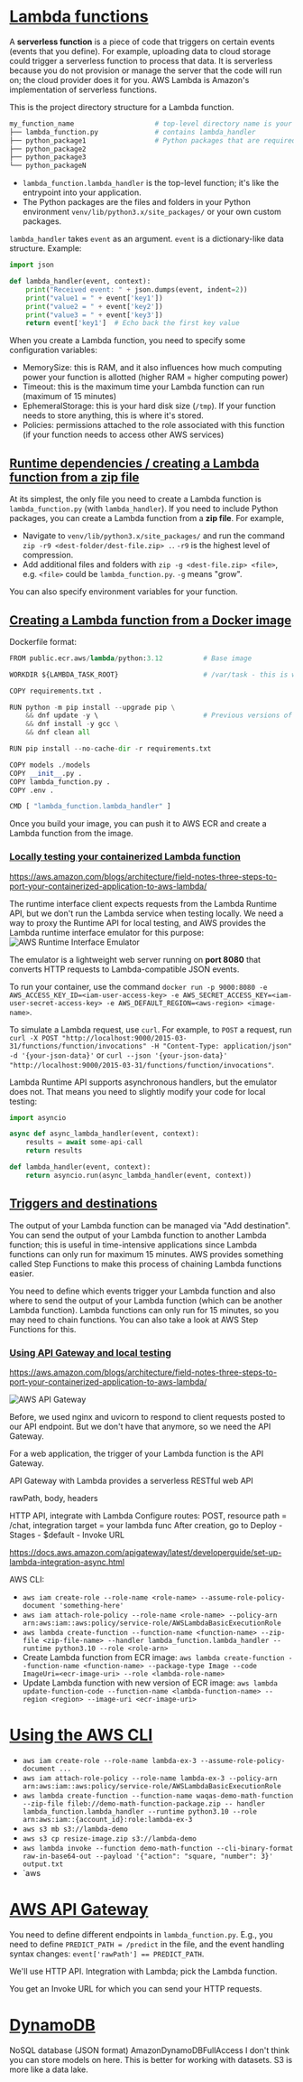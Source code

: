 # <u>Lambda functions</u>

A **serverless function** is a piece of code that triggers on certain events (events that you define). For example, uploading data to cloud storage could trigger a serverless function to process that data. It is serverless because you do not provision or manage the server that the code will run on; the cloud provider does it for you. AWS Lambda is Amazon's implementation of serverless functions.

This is the project directory structure for a Lambda function.
```python
my_function_name                    # top-level directory name is your function name
├── lambda_function.py              # contains lambda_handler
├── python_package1                 # Python packages that are required for your lambda handler
├── python_package2
├── python_package3
└── python_packageN
```
* `lambda_function.lambda_handler` is the top-level function; it's like the entrypoint into your application.
* The Python packages are the files and folders in your Python environment `venv/lib/python3.x/site_packages/` or your own custom packages.

`lambda_handler` takes `event` as an argument. `event` is a dictionary-like data structure. Example:
```python
import json

def lambda_handler(event, context):
    print("Received event: " + json.dumps(event, indent=2))
    print("value1 = " + event['key1'])
    print("value2 = " + event['key2'])
    print("value3 = " + event['key3'])
    return event['key1']  # Echo back the first key value
```

When you create a Lambda function, you need to specify some configuration variables:
* MemorySize: this is RAM, and it also influences how much computing power your function is allotted (higher RAM = higher computing power)
* Timeout: this is the maximum time your Lambda function can run (maximum of 15 minutes)
* EphemeralStorage: this is your hard disk size (`/tmp`). If your function needs to store anything, this is where it's stored.
* Policies: permissions attached to the role associated with this function (if your function needs to access other AWS services)

## <u>Runtime dependencies / creating a Lambda function from a zip file</u>

At its simplest, the only file you need to create a Lambda function is `lambda_function.py` (with `lambda_handler`). If you need to include Python packages, you can create a Lambda function from a **zip file**. For example,
* Navigate to `venv/lib/python3.x/site_packages/` and run the command `zip -r9 <dest-folder/dest-file.zip> .`. `-r9` is the highest level of compression.
* Add additional files and folders with `zip -g <dest-file.zip> <file>`, e.g. `<file>` could be `lambda_function.py`. `-g` means "grow".

You can also specify environment variables for your function.

## <u>Creating a Lambda function from a Docker image</u>

Dockerfile format:
```python
FROM public.ecr.aws/lambda/python:3.12          # Base image

WORKDIR ${LAMBDA_TASK_ROOT}                     # /var/task - this is where your application files are stored

COPY requirements.txt .

RUN python -m pip install --upgrade pip \
    && dnf update -y \                          # Previous versions of Lambda used yum for the package manager; new versions use dnf
    && dnf install -y gcc \
    && dnf clean all

RUN pip install --no-cache-dir -r requirements.txt

COPY models ./models
COPY __init__.py .
COPY lambda_function.py .
COPY .env .

CMD [ "lambda_function.lambda_handler" ]
```

Once you build your image, you can push it to AWS ECR and create a Lambda function from the image.

### <u>Locally testing your containerized Lambda function</u>

https://aws.amazon.com/blogs/architecture/field-notes-three-steps-to-port-your-containerized-application-to-aws-lambda/

The runtime interface client expects requests from the Lambda Runtime API, but we don't run the Lambda service when testing locally. We need a way to proxy the Runtime API for local testing, and AWS provides the Lambda runtime interface emulator for this purpose:
![AWS Runtime Interface Emulator](./assets/aws_lambda_runtime_interface_emulator.png)

The emulator is a lightweight web server running on **port 8080** that converts HTTP requests to Lambda-compatible JSON events.

To run your container, use the command `docker run -p 9000:8080 -e AWS_ACCESS_KEY_ID=<iam-user-access-key> -e AWS_SECRET_ACCESS_KEY=<iam-user-secret-access-key> -e AWS_DEFAULT_REGION=<aws-region> <image-name>`.

To simulate a Lambda request, use `curl`. For example, to `POST` a request, run `curl -X POST "http://localhost:9000/2015-03-31/functions/function/invocations" -H "Content-Type: application/json" -d '{your-json-data}'` or `curl --json '{your-json-data}' "http://localhost:9000/2015-03-31/functions/function/invocations"`.

Lambda Runtime API supports asynchronous handlers, but the emulator does not. That means you need to slightly modify your code for local testing:
```python
import asyncio

async def async_lambda_handler(event, context):
    results = await some-api-call
    return results

def lambda_handler(event, context):
    return asyncio.run(async_lambda_handler(event, context))
```

## <u>Triggers and destinations</u>

The output of your Lambda function can be managed via "Add destination". You can send the output of your Lambda function to another Lambda function; this is useful in time-intensive applications since Lambda functions can only run for maximum 15 minutes. AWS provides something called Step Functions to make this process of chaining Lambda functions easier.

You need to define which events trigger your Lambda function and also where to send the output of your Lambda function (which can be another Lambda function). Lambda functions can only run for 15 minutes, so you may need to chain functions. You can also take a look at AWS Step Functions for this.

### <u>Using API Gateway and local testing</u>

https://aws.amazon.com/blogs/architecture/field-notes-three-steps-to-port-your-containerized-application-to-aws-lambda/

![AWS API Gateway](./assets/aws_api_gateway.png)

Before, we used nginx and uvicorn to respond to client requests posted to our API endpoint. But we don't have that anymore, so we need the API Gateway. 

For a web application, the trigger of your Lambda function is the API Gateway.

API Gateway with Lambda provides a serverless RESTful web API

rawPath, body, headers

HTTP API, integrate with Lambda
Configure routes: POST, resource path = /chat, integration target = your lambda func
After creation, go to Deploy - Stages - $default - Invoke URL

https://docs.aws.amazon.com/apigateway/latest/developerguide/set-up-lambda-integration-async.html


AWS CLI:
* `aws iam create-role --role-name <role-name> --assume-role-policy-document 'something-here'`
* `aws iam attach-role-policy --role-name <role-name> --policy-arn arn:aws:iam::aws:policy/service-role/AWSLambdaBasicExecutionRole`
* `aws lambda create-function --function-name <function-name> --zip-file <zip-file-name> --handler lambda_function.lambda_handler --runtime python3.10 --role <role-arn>`
* Create Lambda function from ECR image: `aws lambda create-function --function-name <function-name> --package-type Image --code ImageUri=<ecr-image-uri> --role <lambda-role-name>`
* Update Lambda function with new version of ECR image: `aws lambda update-function-code --function-name <lambda-function-name> --region <region> --image-uri <ecr-image-uri>`

















# <u>Using the AWS CLI</u>

* `aws iam create-role --role-name lambda-ex-3 --assume-role-policy-document ...`
* `aws iam attach-role-policy --role-name lambda-ex-3 --policy-arn arn:aws:iam::aws:policy/service-role/AWSLambdaBasicExecutionRole`
* `aws lambda create-function --function-name waqas-demo-math-function --zip-file fileb://demo-math-function-package.zip -- handler lambda_function.lambda_handler --runtime python3.10 --role arn:aws:iam::{account_id}:role:lambda-ex-3`
* `aws s3 mb s3://lambda-demo`
* `aws s3 cp resize-image.zip s3://lambda-demo`
* `aws lambda invoke --function demo-math-function --cli-binary-format raw-in-base64-out --payload '{"action": "square, "number": 3}' output.txt`
* `aws 

# <u>AWS API Gateway</u>

You need to define different endpoints in `lambda_function.py`. E.g., you need to define `PREDICT_PATH = /predict` in the file, and the event handling syntax changes: `event['rawPath'] == PREDICT_PATH`.

We'll use HTTP API. Integration with Lambda; pick the Lambda function.

You get an Invoke URL for which you can send your HTTP requests.

# <u>DynamoDB</u>

NoSQL database (JSON format)
AmazonDynamoDBFullAccess
I don't think you can store models on here. This is better for working with datasets. S3 is more like a data lake.